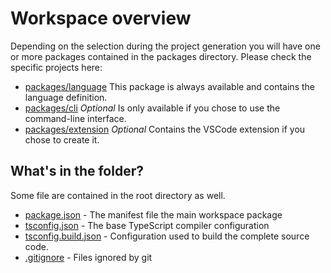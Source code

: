 # Workspace overview

Depending on the selection during the project generation you will have one or more packages contained in the packages directory.
Please check the specific projects here:

- [packages/language](./packages/language/README.md) This package is always available and contains the language definition.
- [packages/cli](./packages/cli/README.md) *Optional* Is only available if you chose to use the command-line interface.
- [packages/extension](./packages/extension/langium-quickstart.md) *Optional* Contains the VSCode extension if you chose to create it.

## What's in the folder?

Some file are contained in the root directory as well.

- [package.json](./package.json) - The manifest file the main workspace package
- [tsconfig.json](./tsconfig.json) - The base TypeScript compiler configuration
- [tsconfig.build.json](./package.json) - Configuration used to build the complete source code.
- [.gitignore](.gitignore) - Files ignored by git
